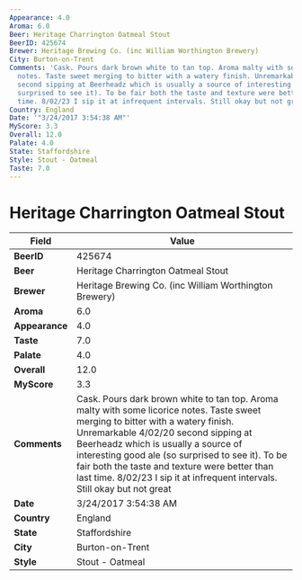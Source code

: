 ```yaml
---
Appearance: 4.0
Aroma: 6.0
Beer: Heritage Charrington Oatmeal Stout
BeerID: 425674
Brewer: Heritage Brewing Co. (inc William Worthington Brewery)
City: Burton-on-Trent
Comments: 'Cask. Pours dark brown white to tan top. Aroma malty with some licorice
  notes. Taste sweet merging to bitter with a watery finish. Unremarkable 4/02/20
  second sipping at Beerheadz which is usually a source of interesting good ale (so
  surprised to see it). To be fair both the taste and texture were better than last
  time. 8/02/23 I sip it at infrequent intervals. Still okay but not great '
Country: England
Date: '"3/24/2017 3:54:38 AM"'
MyScore: 3.3
Overall: 12.0
Palate: 4.0
State: Staffordshire
Style: Stout - Oatmeal
Taste: 7.0
---
```


# Heritage Charrington Oatmeal Stout

| Field         | Value |
|---------------|-------|
| **BeerID** | 425674 |
| **Beer** | Heritage Charrington Oatmeal Stout |
| **Brewer** | Heritage Brewing Co. (inc William Worthington Brewery) |
| **Aroma** | 6.0 |
| **Appearance** | 4.0 |
| **Taste** | 7.0 |
| **Palate** | 4.0 |
| **Overall** | 12.0 |
| **MyScore** | 3.3 |
| **Comments** | Cask. Pours dark brown white to tan top. Aroma malty with some licorice notes. Taste sweet merging to bitter with a watery finish. Unremarkable 4/02/20 second sipping at Beerheadz which is usually a source of interesting good ale (so surprised to see it). To be fair both the taste and texture were better than last time. 8/02/23 I sip it at infrequent intervals. Still okay but not great  |
| **Date** | 3/24/2017 3:54:38 AM |
| **Country** | England |
| **State** | Staffordshire |
| **City** | Burton-on-Trent |
| **Style** | Stout - Oatmeal |
